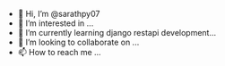 - 👋 Hi, I’m @sarathpy07
- 👀 I’m interested in ...
- 🌱 I’m currently learning  django restapi development...
- 💞️ I’m looking to collaborate on ...
- 📫 How to reach me  ...

<!---
sarathpy07/sarathpy07 is a ✨ special ✨ repository because its `README.md` (this file) appears on your GitHub profile.
You can click the Preview link to take a look at your changes.
--->
